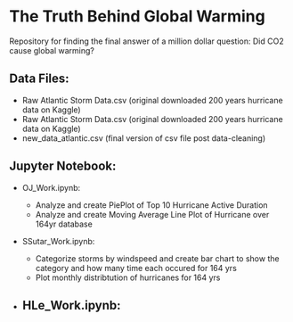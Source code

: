 # The Truth Behind Global Warming
Repository for finding the final answer of a million dollar question: Did CO2 cause global warming?

## Data Files: 
- Raw Atlantic Storm Data.csv (original downloaded 200 years hurricane data on Kaggle)
- Raw Atlantic Storm Data.csv (original downloaded 200 years hurricane data on Kaggle)
- new_data_atlantic.csv (final version of csv file post data-cleaning)

## Jupyter Notebook:
- OJ_Work.ipynb:  
    - Analyze and create PiePlot of Top 10 Hurricane Active Duration
    - Analyze and create Moving Average Line Plot of Hurricane over 164yr database
    
 - SSutar_Work.ipynb:  
    - Categorize storms by windspeed and create bar chart to show the category and how many time each occured for 164 yrs
    - Plot monthly distribtution of hurricanes for 164 yrs
    
 - HLe_Work.ipynb:
    -

